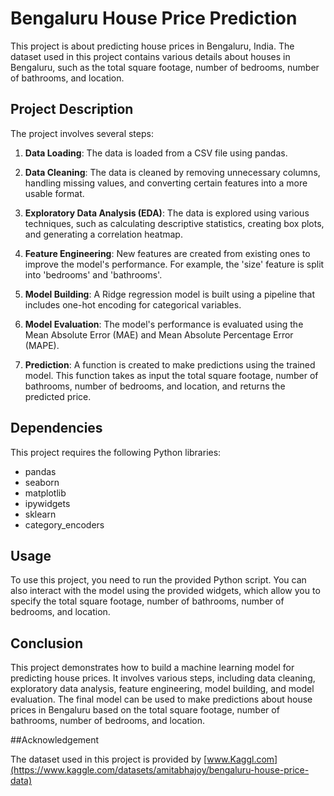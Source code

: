 # Bengaluru House Price Prediction

This project is about predicting house prices in Bengaluru, India. The dataset used in this project contains various details about houses in Bengaluru, such as the total square footage, number of bedrooms, number of bathrooms, and location.

## Project Description

The project involves several steps:

1. **Data Loading**: The data is loaded from a CSV file using pandas.

2. **Data Cleaning**: The data is cleaned by removing unnecessary columns, handling missing values, and converting certain features into a more usable format.

3. **Exploratory Data Analysis (EDA)**: The data is explored using various techniques, such as calculating descriptive statistics, creating box plots, and generating a correlation heatmap.

4. **Feature Engineering**: New features are created from existing ones to improve the model's performance. For example, the 'size' feature is split into 'bedrooms' and 'bathrooms'.

5. **Model Building**: A Ridge regression model is built using a pipeline that includes one-hot encoding for categorical variables.

6. **Model Evaluation**: The model's performance is evaluated using the Mean Absolute Error (MAE) and Mean Absolute Percentage Error (MAPE).

7. **Prediction**: A function is created to make predictions using the trained model. This function takes as input the total square footage, number of bathrooms, number of bedrooms, and location, and returns the predicted price.

## Dependencies

This project requires the following Python libraries:

- pandas
- seaborn
- matplotlib
- ipywidgets
- sklearn
- category_encoders

## Usage

To use this project, you need to run the provided Python script. You can also interact with the model using the provided widgets, which allow you to specify the total square footage, number of bathrooms, number of bedrooms, and location.

## Conclusion

This project demonstrates how to build a machine learning model for predicting house prices. It involves various steps, including data cleaning, exploratory data analysis, feature engineering, model building, and model evaluation. The final model can be used to make predictions about house prices in Bengaluru based on the total square footage, number of bathrooms, number of bedrooms, and location.

##Acknowledgement

The dataset used in this project is provided by [www.Kaggl.com](https://www.kaggle.com/datasets/amitabhajoy/bengaluru-house-price-data)
